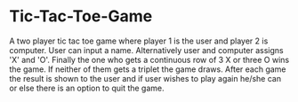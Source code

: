 # Tic-Tac-Toe-Game

A two player tic tac toe game where player 1 is the user and player 2 is computer. User can input a name. Alternatively user and computer assigns 'X' and 'O'. Finally the one who gets a continuous row of 3 X or three O wins the game. If neither of them gets a triplet the game draws. After each game the result is shown to the user and if user wishes to play again he/she can or else there is an option to quit the game.

